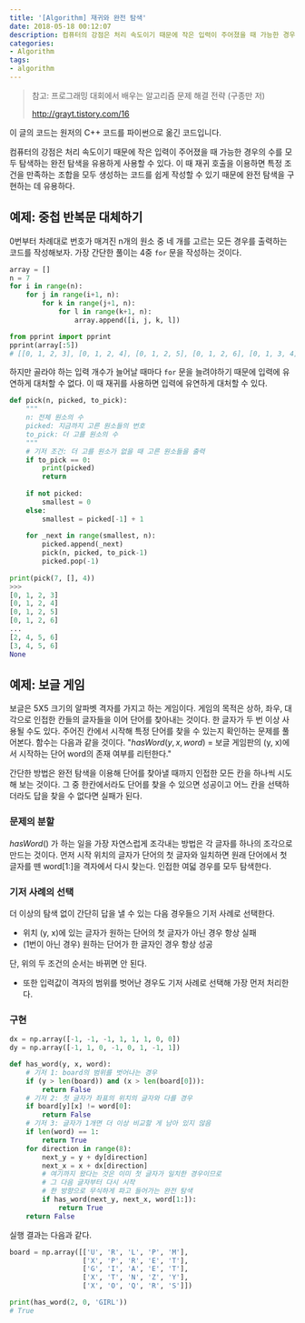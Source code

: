 ```yaml
---
title: '[Algorithm] 재귀와 완전 탐색'
date: 2018-05-18 00:12:07
description: 컴퓨터의 강점은 처리 속도이기 때문에 작은 입력이 주어졌을 때 가능한 경우의 수를 모두 탐색하는 완전 탐색을 유용하게 사용할 수 있습니다. 이 때 재귀 호출을 이용하면 특정 조건을 만족하는 조합을 모두 생성하는 코드를 쉽게 작성할 수 있기 때문에 완전 탐색을 구현하는 데 유용합니다.
categories:
- Algorithm
tags:
- algorithm
---
```


> 참고: 프로그래밍 대회에서 배우는 알고리즘 문제 해결 전략 (구종만 저)
>
> http://grayt.tistory.com/16

이 글의 코드는 원저의 C++ 코드를 파이썬으로 옮긴 코드입니다.

컴퓨터의 강점은 처리 속도이기 때문에 작은 입력이 주어졌을 때 가능한 경우의 수를 모두 탐색하는 완전 탐색을 유용하게 사용할 수 있다. 이 때 재귀 호출을 이용하면 특정 조건을 만족하는 조합을 모두 생성하는 코드를 쉽게 작성할 수 있기 때문에 완전 탐색을 구현하는 데 유용하다.



## 예제: 중첩 반복문 대체하기

0번부터 차례대로 번호가 매겨진 n개의 원소 중 네 개를 고르는 모든 경우를 출력하는 코드를 작성해보자. 가장 간단한 풀이는 4중 `for` 문을 작성하는 것이다.

```python
array = []
n = 7
for i in range(n):
    for j in range(i+1, n):
        for k in range(j+1, n):
            for l in range(k+1, n):
                array.append([i, j, k, l])

from pprint import pprint
pprint(array[:5])
# [[0, 1, 2, 3], [0, 1, 2, 4], [0, 1, 2, 5], [0, 1, 2, 6], [0, 1, 3, 4]]
```



하지만 골라야 하는 입력 개수가 늘어날 때마다 `for` 문을 늘려야하기 때문에 입력에 유연하게 대처할 수 없다. 이 때 재귀를 사용하면 입력에 유연하게 대처할 수 있다.

```python
def pick(n, picked, to_pick):
    """
    n: 전체 원소의 수
    picked: 지금까지 고른 원소들의 번호
    to_pick: 더 고를 원소의 수
    """
    # 기저 조건: 더 고를 원소가 없을 때 고른 원소들을 출력
    if to_pick == 0:
        print(picked)
        return
    
    if not picked:
        smallest = 0
    else:
        smallest = picked[-1] + 1
    
    for _next in range(smallest, n):
        picked.append(_next)
        pick(n, picked, to_pick-1)
        picked.pop(-1)
        
print(pick(7, [], 4))
>>>
[0, 1, 2, 3]
[0, 1, 2, 4]
[0, 1, 2, 5]
[0, 1, 2, 6]
...
[2, 4, 5, 6]
[3, 4, 5, 6]
None
```



## 예제: 보글 게임

보글은 5X5 크기의 알파벳 격자를 가지고 하는 게임이다. 게임의 목적은 상하, 좌우, 대각으로 인접한 칸들의 글자들을 이어 단어를 찾아내는 것이다. 한 글자가 두 번 이상 사용될 수도 있다. 주어진 칸에서 시작해 특정 단어를 찾을 수 있는지 확인하는 문제를 풀어본다. 함수는 다음과 같을 것이다. "$hasWord(y, x, word)$  = 보글 게임판의 (y, x)에서 시작하는 단어 word의 존재 여부를 리턴한다."

간단한 방법은 완전 탐색을 이용해 단어를 찾아낼 때까지 인접한 모든 칸을 하나씩 시도해 보는 것이다. 그 중 한칸에서라도 단어를 찾을 수 있으면 성공이고 어느 칸을 선택하더라도 답을 찾을 수 없다면 실패가 된다.



### 문제의 분할

$hasWord()$ 가 하는 일을 가장 자연스럽게 조각내는 방법은 각 글자를 하나의 조각으로 만드는 것이다. 먼저 시작 위치의 글자가 단어의 첫 글자와 일치하면 원래 단어에서 첫 글자를 뗀 word[1:]을 격자에서 다시 찾는다. 인접한 여덟 경우를 모두 탐색한다.



### 기저 사례의 선택

더 이상의 탐색 없이 간단히 답을 낼 수 있는 다음 경우들으 기저 사례로 선택한다.

- 위치 (y, x)에 있는 글자가 원하는 단어의 첫 글자가 아닌 경우 항상 실패
- (1번이 아닌 경우) 원하는 단어가 한 글자인 경우 항상 성공

단, 위의 두 조건의 순서는 바뀌면 안 된다.

- 또한 입력값이 격자의 범위를 벗어난 경우도 기저 사례로 선택해 가장 먼저 처리한다.



### 구현

```python
dx = np.array([-1, -1, -1, 1, 1, 1, 0, 0])
dy = np.array([-1, 1, 0, -1, 0, 1, -1, 1])

def has_word(y, x, word):
    # 기저 1: board의 범위를 벗어나는 경우
    if (y > len(board)) and (x > len(board[0])):
        return False
    # 기저 2: 첫 글자가 좌표의 위치의 글자와 다를 경우
    if board[y][x] != word[0]:
        return False
    # 기저 3: 글자가 1개면 더 이상 비교할 게 남아 있지 않음
    if len(word) == 1:
        return True
    for direction in range(8):
        next_y = y + dy[direction]
        next_x = x + dx[direction]        
        # 여기까지 왔다는 것은 이미 첫 글자가 일치한 경우이므로
        # 그 다음 글자부터 다시 시작
        # 한 방향으로 무식하게 파고 들어가는 완전 탐색
        if has_word(next_y, next_x, word[1:]):
            return True
    return False
```

실행 결과는 다음과 같다.

```python
board = np.array([['U', 'R', 'L', 'P', 'M'], 
                  ['X', 'P', 'R', 'E', 'T'], 
                  ['G', 'I', 'A', 'E', 'T'], 
                  ['X', 'T', 'N', 'Z', 'Y'], 
                  ['X', 'O', 'Q', 'R', 'S']])

print(has_word(2, 0, 'GIRL'))
# True
```

